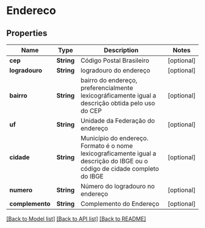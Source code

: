 # Endereco

## Properties
Name | Type | Description | Notes
------------ | ------------- | ------------- | -------------
**cep** | **String** | Código Postal Brasileiro | [optional] 
**logradouro** | **String** | logradouro do endereço | [optional] 
**bairro** | **String** | bairro do endereço, preferencialmente lexicográficamente igual a descrição obtida pelo uso do CEP | [optional] 
**uf** | **String** | Unidade da Federação do endereço | [optional] 
**cidade** | **String** | Município do endereço. Formato é o nome lexicograficamente igual a descrição do IBGE ou o código de cidade completo do IBGE | [optional] 
**numero** | **String** | Número do logradouro no endereço | [optional] 
**complemento** | **String** | Complemento do Endereço | [optional] 

[[Back to Model list]](../README.md#documentation-for-models) [[Back to API list]](../README.md#documentation-for-api-endpoints) [[Back to README]](../README.md)


